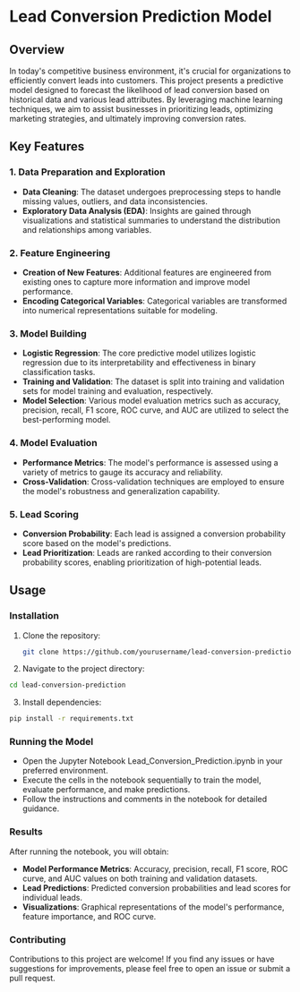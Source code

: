 # Lead Conversion Prediction Model

## Overview

In today's competitive business environment, it's crucial for organizations to efficiently convert leads into customers. This project presents a predictive model designed to forecast the likelihood of lead conversion based on historical data and various lead attributes. By leveraging machine learning techniques, we aim to assist businesses in prioritizing leads, optimizing marketing strategies, and ultimately improving conversion rates.

## Key Features

### 1. Data Preparation and Exploration

- **Data Cleaning**: The dataset undergoes preprocessing steps to handle missing values, outliers, and data inconsistencies.
- **Exploratory Data Analysis (EDA)**: Insights are gained through visualizations and statistical summaries to understand the distribution and relationships among variables.

### 2. Feature Engineering

- **Creation of New Features**: Additional features are engineered from existing ones to capture more information and improve model performance.
- **Encoding Categorical Variables**: Categorical variables are transformed into numerical representations suitable for modeling.

### 3. Model Building

- **Logistic Regression**: The core predictive model utilizes logistic regression due to its interpretability and effectiveness in binary classification tasks.
- **Training and Validation**: The dataset is split into training and validation sets for model training and evaluation, respectively.
- **Model Selection**: Various model evaluation metrics such as accuracy, precision, recall, F1 score, ROC curve, and AUC are utilized to select the best-performing model.

### 4. Model Evaluation

- **Performance Metrics**: The model's performance is assessed using a variety of metrics to gauge its accuracy and reliability.
- **Cross-Validation**: Cross-validation techniques are employed to ensure the model's robustness and generalization capability.

### 5. Lead Scoring

- **Conversion Probability**: Each lead is assigned a conversion probability score based on the model's predictions.
- **Lead Prioritization**: Leads are ranked according to their conversion probability scores, enabling prioritization of high-potential leads.

## Usage

### Installation

1. Clone the repository:

   ```bash
   git clone https://github.com/yourusername/lead-conversion-prediction.git


2. Navigate to the project directory:

```bash
cd lead-conversion-prediction
```

3. Install dependencies:
```bash
pip install -r requirements.txt
```




### Running the Model
- Open the Jupyter Notebook Lead_Conversion_Prediction.ipynb in your preferred environment.
- Execute the cells in the notebook sequentially to train the model, evaluate performance, and make predictions.
- Follow the instructions and comments in the notebook for detailed guidance.


### Results
After running the notebook, you will obtain:

- **Model Performance Metrics**: Accuracy, precision, recall, F1 score, ROC curve, and AUC values on both training and validation datasets.
- **Lead Predictions**: Predicted conversion probabilities and lead scores for individual leads.
- **Visualizations**: Graphical representations of the model's performance, feature importance, and ROC curve.


### Contributing
Contributions to this project are welcome! If you find any issues or have suggestions for improvements, please feel free to open an issue or submit a pull request.

